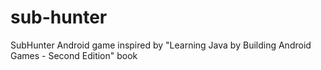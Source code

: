 # sub-hunter

SubHunter Android game inspired by "Learning Java by Building Android Games - Second Edition" book
